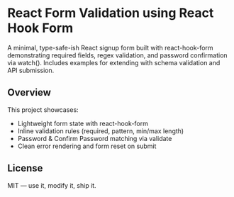 # React Form Validation using React Hook Form 
A minimal, type-safe-ish React signup form built with react-hook-form demonstrating required fields, regex validation, and password confirmation via watch(). Includes examples for extending with schema validation and API submission.

## Overview
This project showcases:
- Lightweight form state with react-hook-form
- Inline validation rules (required, pattern, min/max length)
- Password & Confirm Password matching via validate
- Clean error rendering and form reset on submit


## License
MIT — use it, modify it, ship it.